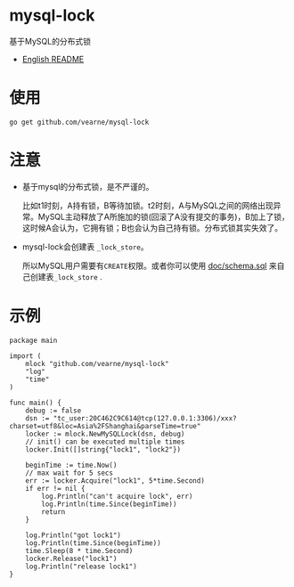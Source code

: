 # mysql-lock
基于MySQL的分布式锁

* [English README](https://github.com/vearne/mysql-lock/blob/master/README.md)

# 使用
```
go get github.com/vearne/mysql-lock
```

# 注意
* 基于mysql的分布式锁，是不严谨的。
  
  比如t1时刻，A持有锁，B等待加锁。t2时刻，A与MySQL之间的网络出现异常。MySQL主动释放了A所施加的锁(回滚了A没有提交的事务)，B加上了锁，这时候A会认为，它拥有锁；B也会认为自己持有锁。分布式锁其实失效了。
* mysql-lock会创建表 `_lock_store`。
  
  所以MySQL用户需要有`CREATE`权限。或者你可以使用 [doc/schema.sql](https://github.com/vearne/mysql-lock/blob/main/doc/schema.sql) 来自己创建表`_lock_store` .

# 示例
```
package main

import (
	mlock "github.com/vearne/mysql-lock"
	"log"
	"time"
)

func main() {
	debug := false
	dsn := "tc_user:20C462C9C614@tcp(127.0.0.1:3306)/xxx?charset=utf8&loc=Asia%2FShanghai&parseTime=true"
	locker := mlock.NewMySQLLock(dsn, debug)
	// init() can be executed multiple times
	locker.Init([]string{"lock1", "lock2"})

	beginTime := time.Now()
	// max wait for 5 secs
	err := locker.Acquire("lock1", 5*time.Second)
	if err != nil {
		log.Println("can't acquire lock", err)
		log.Println(time.Since(beginTime))
		return
	}

	log.Println("got lock1")
	log.Println(time.Since(beginTime))
	time.Sleep(8 * time.Second)
	locker.Release("lock1")
	log.Println("release lock1")
}
```
